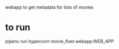 webapp to get metadata for lists of movies

# to run
pipenv run hypercorn movie_fixer.webapp:WEB_APP

